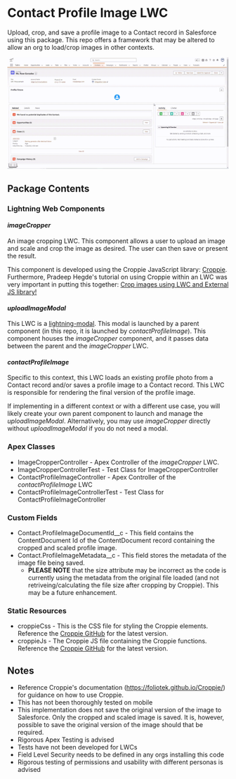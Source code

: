 # Contact Profile Image LWC

Upload, crop, and save a profile image to a Contact record in Salesforce using this package. This repo offers a framework that may be altered to allow an org to load/crop images in other contexts. 

![](loadContactProfilePicture.gif)

## Package Contents

### Lightning Web Components

#### *imageCropper*

An image cropping LWC. This component allows a user to upload an image and scale and crop the image as desired. The user can then save or present the result.

This component is developed using the Croppie JavaScript library: [Croppie](https://foliotek.github.io/Croppie/). Furthermore, Pradeep Hegde's tutorial on using Croppie within an LWC was very important in putting this together: [Crop images using LWC and External JS library!](https://medium.com/cloudwerx/crop-images-using-lwc-and-external-js-library-bc0feed9d5d8)

#### *uploadImageModal*

This LWC is a [lightning-modal](https://developer.salesforce.com/docs/component-library/bundle/lightning-modal/documentation). This modal is launched by a parent component (in this repo, it is launched by *contactProfileImage*). This component houses the *imageCropper* component, and it passes data between the parent and the *imageCropper* LWC.

#### *contactProfileImage*

Specific to this context, this LWC loads an existing profile photo from a Contact record and/or saves a profile image to a Contact record. This LWC is responsible for rendering the final version of the profile image.

If implementing in a different context or with a different use case, you will likely create your own parent component to launch and manage the *uploadImageModal*. Alternatively, you may use *imageCropper* directly without *uploadImageModal* if you do not need a modal.

### Apex Classes

- ImageCropperController - Apex Controller of the *imageCropper* LWC.
- ImageCropperControllerTest - Test Class for ImageCropperController
- ContactProfileImageController - Apex Controller of the *contactProfileImage* LWC
- ContactProfileImageControllerTest - Test Class for ContactProfileImageController

### Custom Fields

- Contact.ProfileImageDocumentId__c - This field contains the ContentDocument Id of the ContentDocument record containing the cropped and scaled profile image.
- Contact.ProfileImageMetadata__c - This field stores the metadata of the image file being saved. 
    - **PLEASE NOTE** that the size attribute may be incorrect as the code is currently using the metadata from the original file loaded (and not retriveing/calculating the file size after cropping by Croppie). This may be a future enhancement.

### Static Resources

- croppieCss - This is the CSS file for styling the Croppie elements. Reference the [Croppie GitHub](https://github.com/foliotek/croppie) for the latest version.
- croppieJs - The Croppie JS file containing the Croppie functions. Reference the [Croppie GitHub](https://github.com/foliotek/croppie) for the latest version.

## Notes

- Reference Croppie's documentation (https://foliotek.github.io/Croppie/) for guidance on how to use Croppie.
- This has not been thoroughly tested on mobile
- This implementation does not save the original version of the image to Salesforce. Only the cropped and scaled image is saved. It is, however, possible to save the original version of the image should that be required.
- Rigorous Apex Testing is advised
- Tests have not been developed for LWCs
- Field Level Security needs to be defined in any orgs installing this code
- Rigorous testing of permissions and usability with different personas is advised